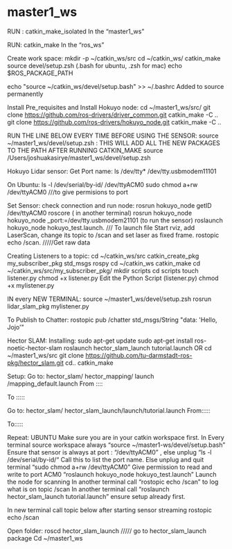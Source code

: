 # master1_ws

RUN : catkin_make_isolated 
In the “master1_ws”

RUN: catkin_make 
In the “ros_ws”


Create work space:
mkdir -p ~/catkin_ws/src
cd ~/catkin_ws/
catkin_make
source devel/setup.zsh (.bash for ubuntu, .zsh for mac)
echo $ROS_PACKAGE_PATH

echo "source ~/catkin_ws/devel/setup.bash" >> ~/.bashrc Added to source permanently

Install Pre_requisites and Install Hokuyo node:
cd ~/master1_ws/src/
git clone https://github.com/ros-drivers/driver_common.git
catkin_make -C ..
git clone https://github.com/ros-drivers/hokuyo_node.git
catkin_make -C ..

RUN THE LINE BELOW EVERY TIME BEFORE USING THE SENSOR:
source ~/master1_ws/devel/setup.zsh : THIS WILL ADD ALL THE NEW PACKAGES TO THE PATH
AFTER RUNNING CATKIN_MAKE
source /Users/joshuakasirye/master1_ws/devel/setup.zsh

Hokuyo Lidar sensor:
Get Port name:  ls /dev/tty*
/dev/tty.usbmodem11101

On Ubuntu: 
ls -l /dev/serial/by-id/
/dev/ttyACM0 
sudo chmod a+rw /dev/ttyACM0 ///to give permisions to port

Set Sensor:  check connection and run node:
rosrun hokuyo_node getID /dev/ttyACM0
roscore ( in another terminal)
rosrun hokuyo_node hokuyo_node _port:=/dev/tty.usbmodem21101  (to run the sensor)
roslaunch hokuyo_node hokuyo_test.launch. /// To launch file
Start rviz, add LaserScan, change its topic to /scan and set laser as fixed frame.
rostopic echo /scan. /////Get raw data

Creating Listeners to a topic:
cd ~/catkin_ws/src
catkin_create_pkg my_subscriber_pkg std_msgs rospy
cd ~/catkin_ws
catkin_make
cd ~/catkin_ws/src/my_subscriber_pkg/
mkdir scripts
cd scripts
touch listener.py
chmod +x listener.py
Edit the Python Script (listener.py)
chmod +x mylistener.py

IN every NEW TERMINAL:
source ~/master1_ws/devel/setup.zsh
rosrun lidar_slam_pkg mylistener.py

To Publish to Chatter:
rostopic pub /chatter std_msgs/String "data: 'Hello, Jojo'"  


Hector SLAM:
Installing:
sudo apt-get update
sudo apt-get install ros-noetic-hector-slam
roslaunch hector_slam_launch tutorial.launch
OR
cd ~/master1_ws/src
git clone https://github.com/tu-darmstadt-ros-pkg/hector_slam.git
cd..
catkin_make

Setup:
Go to: hector_slam/ hector_mapping/ launch /mapping_default.launch
From  ::::
<arg name="base_frame" default="base_footprint"/>
<arg name="odom_frame" default="nav"/>
<!--<node pkg="tf" type="static_transform_publisher" name="map_nav_broadcaster" args="0 0 0 0 0 0 map nav 100"/>-->

To :::::
<arg name="base_frame" default="base_link"/>
<arg name="odom_frame" default="base_link"/>
<node pkg="tf" type="static_transform_publisher" name="map_nav_broadcaster" args="0 0 0 0 0 0 base_link laser 100"/>


Go to: hector_slam/ hector_slam_launch/launch/tutorial.launch
From::::: 
<param name="/use_sim_time" value="true"/>
To:::::
<param name="/use_sim_time" value=“false”/>

Repeat: UBUNTU
Make sure you are in your catkin workspace first.
In Every terminal source workspace always “source ~/master1-ws/devel/setup.bash”
Ensure that sensor is always at port :  “/dev/ttyACM0”  , else unplug
“ls -l /dev/serial/by-id/“  Call this to list the port name. Else unplug and quit terminal
“sudo chmod a+rw /dev/ttyACM0” Give permission to read and write to port ACM0
“roslaunch hokuyo_node hokuyo_test.launch” Launch the node for scanning
In another terminal call “rostopic echo /scan” to log what is on topic /scan
In another terminal call  “roslaunch hector_slam_launch tutorial.launch” ensure setup already first.

In new terminal call topic below after starting sensor streaming
rostopic echo /scan

Open folder:
roscd hector_slam_launch ///// go to hector_slam_launch package
Cd ~/master1_ws

